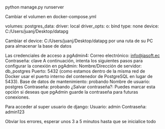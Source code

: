 python manage.py runserver

Cambiar el volumen en docker-compose.yml

volumes:
  postgres_data:
    driver: local
    driver_opts:
      o: bind
      type: none
      device: C:/Users/juanj/Desktop/datapg

Cambiar el device: C:/Users/juanj/Desktop/datapg por una ruta de su PC para almacenar la base de datos

Las credenciales de acceso a pgAdmin4:
Correo electrónico: info@jasoft.ec
Contraseña: clave
A continuación, intenta los siguientes pasos para configurar la conexión en pgAdmin:
Nombre/Dirección de servidor: db_postgres
Puerto: 5432 (como estamos dentro de la misma red de Docker usar el puerto interno del contenedor de PostgreSQL en lugar de 5433).
Base de datos de mantenimiento: probando
Nombre de usuario: postgres
Contraseña: probando
¿Salvar contraseña?: Puedes marcar esta opción si deseas que pgAdmin guarde la contraseña para futuras conexiones.

Para acceder al super usuario de django:
Usuario: admin
Contraseña: admin123


Obviar los errores, esperar unos 3 a 5 minutos hasta que se inicialice todo